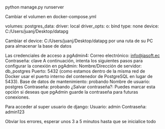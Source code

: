 python manage.py runserver

Cambiar el volumen en docker-compose.yml

volumes:
  postgres_data:
    driver: local
    driver_opts:
      o: bind
      type: none
      device: C:/Users/juanj/Desktop/datapg

Cambiar el device: C:/Users/juanj/Desktop/datapg por una ruta de su PC para almacenar la base de datos

Las credenciales de acceso a pgAdmin4:
Correo electrónico: info@jasoft.ec
Contraseña: clave
A continuación, intenta los siguientes pasos para configurar la conexión en pgAdmin:
Nombre/Dirección de servidor: db_postgres
Puerto: 5432 (como estamos dentro de la misma red de Docker usar el puerto interno del contenedor de PostgreSQL en lugar de 5433).
Base de datos de mantenimiento: probando
Nombre de usuario: postgres
Contraseña: probando
¿Salvar contraseña?: Puedes marcar esta opción si deseas que pgAdmin guarde la contraseña para futuras conexiones.

Para acceder al super usuario de django:
Usuario: admin
Contraseña: admin123


Obviar los errores, esperar unos 3 a 5 minutos hasta que se inicialice todo